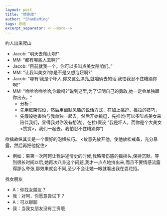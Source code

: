 ```yaml
---
layout: post
title: "惯例库"
author: "ShanDaMing"
tags: 总结
excerpt_separator: <!--more-->
---
```


<!--more-->

约人出来爬山
* Jacob: “明天去爬山呗!”
* MM: “都有哪些人去啊?”
* Jacob: “目前就我一个。你可以多叫点美女陪咱们。”
* MM: “让我叫美女?你是不是又想泡妞啊?”
* Jacob: “哪有!我是个坏人,你又这么漂亮,就咱俩去的话,我怕我忍不住糟蹋你啊!”
* MM: “哈哈哈哈哈哈,你敢吗?”说到这里,为了证明自己的勇敢,她一定会单独跟你出去。“
	 - 分析：
	 - 先用框架假设，然后用幽默风趣的说话方式，在加上挑逗、推拉的技巧，
	 - 先假设她害怕与我单独一起去，然后开始挑逗，先推(你可以多叫点美女来陪伴我们，显得我对你没有想法)，在拉(假设 “我是坏人，而你是个大美女<赞赏>，我们一起去，我怕忍不住糟蹋你”)
	 
欲擒故纵其实是一个很好的泡妞技巧。 <故意先放开他，使他放松戒备，充分暴露，然后再把他捉住>
* 例如：果第一次阿珂让我讲述情史的时候,我略带伤感的摇摇头,保持沉默。等到很长时间以后,她再次八卦这个问题,我才一点点地挤出来,而且不要情感流露得那么夸张,那效果就会不同,至少不会让她一眼就看出我在耍花招。

找女朋友
* A：你找女朋友？
* 我：对阿，你愿意尝试下？
* A：可以聊聊
* 我：当我女朋友没有工资哦
